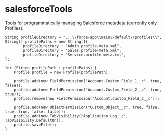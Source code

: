 # salesforceTools
Tools for programmatically managing Salesforce metadata (currently only Profiles).

    String profileDirectory = "...\\force-app\\main\\default\\profiles\\";
    String[] profilePaths = new String[]{
            profileDirectory + "Admin.profile-meta.xml",
            profileDirectory + "Sales.profile-meta.xml",
            profileDirectory + "Service.profile-meta.xml",
    };
    
    for (String profilePath : profilePaths) {
        Profile profile = new Profile(profilePath);
        
        profile.add(new FieldPermission("Account.Custom_Field_1__c", true, false));
        profile.add(new FieldPermission("Account.Custom_Field_2__c", true, true));
        profile.remove(new FieldPermission("Account.Custom_Field_2__c"));
    
        profile.add(new ObjectPermission("Custom_Object__c", true, false, true, true, false, false));
        profile.add(new TabVisibility("Application_Log__c", TabVisibility.DefaultOn));
        profile.saveFile();
    }